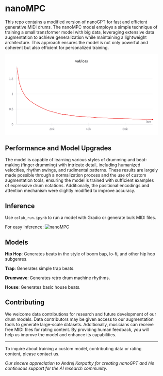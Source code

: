 # nanoMPC

This repo contains a modified version of nanoGPT for fast and efficient generative MIDI drums. The nanoMPC model employs a simple technique of training a small transformer model with big data, leveraging extensive data augmentation to achieve generalization while maintaining a lightweight architecture. This approach ensures the model is not only powerful and coherent but also efficient for personalized training.

![Validation Loss](https://github.com/patchbanks/nanoMPC/blob/main/assets/nanompc_2M_val_loss.png?raw=true)

## Performance and Model Upgrades

The model is capable of learning various styles of drumming and beat-making (finger drumming) with intricate detail, including humanized velocities, rhythm swings, and rudimental patterns. These results are largely made possible through a normalization process and the use of custom augmentation tools, ensuring the model is trained with sufficient examples of expressive drum notations. Additionally, the positional encodings and attention mechanism were slightly modified to improve accuracy.

## Inference

Use `colab_run.ipynb` to run a model with Gradio or generate bulk MIDI files. 

For easy inference: [![nanoMPC](https://img.shields.io/badge/View%20nanoMPC%20on-Hugging%20Face%20Spaces-blue)](https://huggingface.co/spaces/patchbanks/nanoMPC)

## Models

**Hip Hop**: Generates beats in the style of boom bap, lo-fi, and other hip hop subgenres.

**Trap**: Generates simple trap beats.

**Drumwave**: Generates retro drum machine rhythms.

**House**: Generates basic house beats.

## Contributing

We welcome data contributions for research and future development of our drum models. Data contributors may be given access to our augmentation tools to generate large-scale datasets. Additionally, musicians can receive free MIDI files for rating content. By providing human feedback, you will help us improve the model and enhance its capabilities.

***

To inquire about training a custom model, contributing data or rating content, please contact us.

_Our sincere appreciation to Andrej Karpathy for creating nanoGPT and his continuous support for the AI research community._
